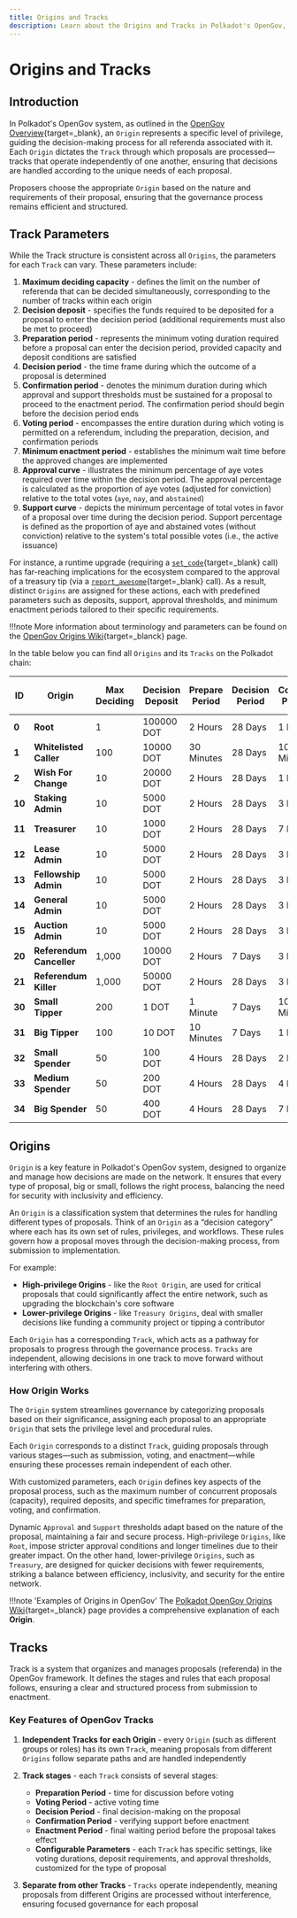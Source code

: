 ```yaml
---
title: Origins and Tracks
description: Learn about the Origins and Tracks in Polkadot's OpenGov, explaining the privilege levels and decision-making processes.
---
```


# Origins and Tracks

## Introduction

In Polkadot's OpenGov system, as outlined in the [OpenGov Overview](/polkadot-protocol/onchain-governance/overview/){target=\_blank}, an `Origin` represents a specific level of privilege, guiding the decision-making process for all referenda associated with it. Each `Origin` dictates the `Track` through which proposals are processed—tracks that operate independently of one another, ensuring that decisions are handled according to the unique needs of each proposal. 

Proposers choose the appropriate `Origin` based on the nature and requirements of their proposal, ensuring that the governance process remains efficient and structured.

## Track Parameters

While the Track structure is consistent across all `Origins`, the parameters for each `Track` can vary. These parameters include:

1. **Maximum deciding capacity** - defines the limit on the number of referenda that can be decided simultaneously, corresponding to the number of tracks within each origin
2. **Decision deposit** - specifies the funds required to be deposited for a proposal to enter the decision period (additional requirements must also be met to proceed)
3. **Preparation period** - represents the minimum voting duration required before a proposal can enter the decision period, provided capacity and deposit conditions are satisfied
4. **Decision period** - the time frame during which the outcome of a proposal is determined
5. **Confirmation period** - denotes the minimum duration during which approval and support thresholds must be sustained for a proposal to proceed to the enactment period. The confirmation period should begin before the decision period ends
6. **Voting period** - encompasses the entire duration during which voting is permitted on a referendum, including the preparation, decision, and confirmation periods
7. **Minimum enactment period** - establishes the minimum wait time before the approved changes are implemented
8. **Approval curve** - illustrates the minimum percentage of aye votes required over time within the decision period. The approval percentage is calculated as the proportion of aye votes (adjusted for conviction) relative to the total votes (`aye`, `nay`, and `abstained`)
9. **Support curve** - depicts the minimum percentage of total votes in favor of a proposal over time during the decision period. Support percentage is defined as the proportion of aye and abstained votes (without conviction) relative to the system's total possible votes (i.e., the active issuance)

For instance, a runtime upgrade (requiring a [`set_code`](https://paritytech.github.io/polkadot-sdk/master/frame_system/pallet/dispatchables/fn.set_code.html){target=\_blank} call) has far-reaching implications for the ecosystem compared to the approval of a treasury tip (via a [`report_awesome`](https://paritytech.github.io/polkadot-sdk/master/pallet_tips/pallet/dispatchables/fn.report_awesome.html){target=\_blank} call). As a result, distinct `Origins` are assigned for these actions, each with predefined parameters such as deposits, support, approval thresholds, and minimum enactment periods tailored to their specific requirements.

!!!note
    More information about terminology and parameters can be found on the [OpenGov Origins Wiki](https://wiki.polkadot.network/docs/learn-polkadot-opengov-origins){target=\_blanck} page.

In the table below you can find all `Origins` and its `Tracks` on the Polkadot chain:

| **ID** | **Origin**               | Max Deciding | Decision Deposit | Prepare Period | Decision Period | Confirm Period | Min Enactment Period | Min Approval      | Min Support       |
|--------|--------------------------|--------------|------------------|----------------|-----------------|----------------|----------------------|-------------------|-------------------|
| **0**  | **Root**                 | 1            | 100000 DOT       | 2 Hours        | 28 Days         | 1 Day          | 1 Day                | Reciprocal        | Linear Decreasing |
| **1**  | **Whitelisted Caller**   | 100          | 10000 DOT        | 30 Minutes     | 28 Days         | 10 Minutes     | 10 Minutes           | Reciprocal        | Reciprocal        |
| **2**  | **Wish For Change**      | 10           | 20000 DOT        | 2 Hours        | 28 Days         | 1 Day          | 10 Minutes           | Reciprocal        | Linear Decreasing |
| **10** | **Staking Admin**        | 10           | 5000 DOT         | 2 Hours        | 28 Days         | 3 Hours        | 10 Minutes           | Linear Decreasing | Reciprocal        |
| **11** | **Treasurer**            | 10           | 1000 DOT         | 2 Hours        | 28 Days         | 7 Days         | 1 Day                | Reciprocal        | Linear Decreasing |
| **12** | **Lease Admin**          | 10           | 5000 DOT         | 2 Hours        | 28 Days         | 3 Hours        | 10 Minutes           | Linear Decreasing | Reciprocal        |
| **13** | **Fellowship Admin**     | 10           | 5000 DOT         | 2 Hours        | 28 Days         | 3 Hours        | 10 Minutes           | Linear Decreasing | Reciprocal        |
| **14** | **General Admin**        | 10           | 5000 DOT         | 2 Hours        | 28 Days         | 3 Hours        | 10 Minutes           | Reciprocal        | Reciprocal        |
| **15** | **Auction Admin**        | 10           | 5000 DOT         | 2 Hours        | 28 Days         | 3 Hours        | 10 Minutes           | Reciprocal        | Reciprocal        |
| **20** | **Referendum Canceller** | 1,000        | 10000 DOT        | 2 Hours        | 7 Days          | 3 Hours        | 10 Minutes           | Linear Decreasing | Reciprocal        |
| **21** | **Referendum Killer**    | 1,000        | 50000 DOT        | 2 Hours        | 28 Days         | 3 Hours        | 10 Minutes           | Linear Decreasing | Reciprocal        |
| **30** | **Small Tipper**         | 200          | 1 DOT            | 1 Minute       | 7 Days          | 10 Minutes     | 1 Minute             | Linear Decreasing | Reciprocal        |
| **31** | **Big Tipper**           | 100          | 10 DOT           | 10 Minutes     | 7 Days          | 1 Hour         | 10 Minutes           | Linear Decreasing | Reciprocal        |
| **32** | **Small Spender**        | 50           | 100 DOT          | 4 Hours        | 28 Days         | 2 Days         | 1 Day                | Linear Decreasing | Reciprocal        |
| **33** | **Medium Spender**       | 50           | 200 DOT          | 4 Hours        | 28 Days         | 4 Days         | 1 Day                | Linear Decreasing | Reciprocal        |
| **34** | **Big Spender**          | 50           | 400 DOT          | 4 Hours        | 28 Days         | 7 Days         | 1 Day                | Linear Decreasing | Reciprocal        |

## Origins

`Origin` is a key feature in Polkadot's OpenGov system, designed to organize and manage how decisions are made on the network. It ensures that every type of proposal, big or small, follows the right process, balancing the need for security with inclusivity and efficiency.

An `Origin` is a classification system that determines the rules for handling different types of proposals. Think of an `Origin` as a “decision category” where each has its own set of rules, privileges, and workflows. These rules govern how a proposal moves through the decision-making process, from submission to implementation.

For example:

- **High-privilege Origins** - like the `Root Origin`, are used for critical proposals that could significantly affect the entire network, such as upgrading the blockchain's core software
- **Lower-privilege Origins** - like `Treasury Origins`, deal with smaller decisions like funding a community project or tipping a contributor

Each `Origin` has a corresponding `Track`, which acts as a pathway for proposals to progress through the governance process. `Tracks` are independent, allowing decisions in one track to move forward without interfering with others.

### How Origin Works

The `Origin` system streamlines governance by categorizing proposals based on their significance, assigning each proposal to an appropriate `Origin` that sets the privilege level and procedural rules.

Each `Origin` corresponds to a distinct `Track`, guiding proposals through various stages—such as submission, voting, and enactment—while ensuring these processes remain independent of each other.

With customized parameters, each `Origin` defines key aspects of the proposal process, such as the maximum number of concurrent proposals (capacity), required deposits, and specific timeframes for preparation, voting, and confirmation.

Dynamic `Approval` and `Support` thresholds adapt based on the nature of the proposal, maintaining a fair and secure process. High-privilege `Origins`, like `Root`, impose stricter approval conditions and longer timelines due to their greater impact. On the other hand, lower-privilege `Origins`, such as `Treasury`, are designed for quicker decisions with fewer requirements, striking a balance between efficiency, inclusivity, and security for the entire network.

!!!note 'Examples of Origins in OpenGov'
    The [Polkadot OpenGov Origins Wiki](https://wiki.polkadot.network/docs/learn-polkadot-opengov-origins){target=\_blanck} page provides a comprehensive explanation of each **Origin**.


## Tracks

Track is a system that organizes and manages proposals (referenda) in the OpenGov framework. It defines the stages and rules that each proposal follows, ensuring a clear and structured process from submission to enactment.

### Key Features of OpenGov Tracks

1. **Independent Tracks for each Origin** - every `Origin` (such as different groups or roles) has its own `Track`, meaning proposals from different `Origins` follow separate paths and are handled independently

2. **Track stages** - each `Track` consists of several stages:
    - **Preparation Period** - time for discussion before voting
    - **Voting Period** - active voting time
    - **Decision Period** - final decision-making on the proposal
    - **Confirmation Period** - verifying support before enactment
    - **Enactment Period** - final waiting period before the proposal takes effect
    - **Configurable Parameters** - each `Track` has specific settings, like voting durations, deposit requirements, and approval thresholds, customized for the type of proposal

3. **Separate from other Tracks** - `Tracks` operate independently, meaning proposals from different Origins are processed without interference, ensuring focused governance for each proposal
